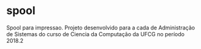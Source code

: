# spool
Spool para impressao. Projeto desenvolvido para a cada de Administração de Sistemas do curso de Ciencia da Computação da UFCG no período 2018.2
